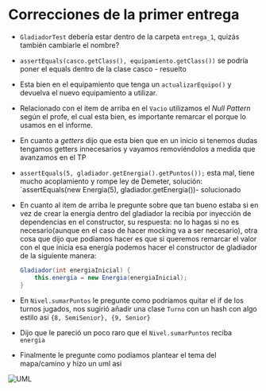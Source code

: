 # Correcciones de la primer entrega

- `GladiadorTest` debería estar dentro de la carpeta `entrega_1`, quizás también cambiarle el nombre?
- `assertEquals(casco.getClass(), equipamiento.getClass())` se podría poner el equals dentro de la clase casco - resuelto
- Esta bien en el equipamiento que tenga un `actualizarEquipo()` y devuelva el nuevo equipamiento a utilizar.
- Relacionado con el item de arriba en el `Vacio` utilizamos el _Null Pattern_ según el profe, el cual esta bien, es importante remarcar el porque lo usamos en el informe.
- En cuanto a _getters_ dijo que esta bien que en un inicio si tenemos dudas tengamos getters innecesarios y vayamos removiéndolos a medida que avanzamos en el TP
- `assertEquals(5, gladiador.getEnergia().getPuntos());` esta mal, tiene mucho acoplamiento y rompe ley de Demeter, solución: `assertEquals(new Energia(5), gladiador.getEnergia())- solucionado
- En cuanto al item de arriba le pregunte sobre que tan bueno estaba si en vez de crear la energía dentro del gladiador la recibía por inyección de dependencias en el constructor, su respuesta: no lo hagas si no es necesario(aunque en el caso de hacer mocking va a ser necesario), otra cosa que dijo que podíamos hacer es que si queremos remarcar el valor con el que inicia esa energía podemos hacer el constructor de gladiador de la siguiente manera:

  ```Java
  Gladiador(int energiaInicial) {
      this.energia = new Energia(energiaInicial);
  }
  ```

- En `Nivel.sumarPuntos` le pregunte como podríamos quitar el if de los turnos jugados, nos sugirió añadir una clase `Turno` con un hash con algo estilo asi `{8, SemiSenior}, {9, Senior}`
- Dijo que le pareció un poco raro que el `Nivel.sumarPuntos` reciba `energia`
- Finalmente le pregunte como podíamos plantear el tema del mapa/camino y hizo un uml asi

![UML](camino.png)